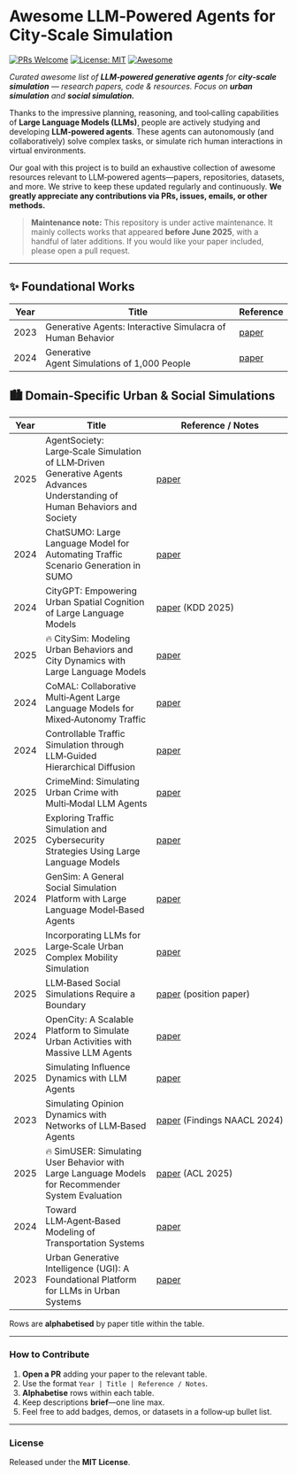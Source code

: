# Awesome LLM‑Powered Agents for City‑Scale Simulation

[![PRs Welcome](https://img.shields.io/badge/PRs-welcome-brightgreen)](../../pulls)
[![License: MIT](https://img.shields.io/badge/License-MIT-yellow.svg)](LICENSE)
[![Awesome](https://awesome.re/badge.svg)](https://awesome.re)

*Curated awesome list of **LLM‑powered generative agents** for **city‑scale simulation** — research papers, code & resources. Focus on **urban simulation** and **social simulation.***

Thanks to the impressive planning, reasoning, and tool‑calling capabilities of **Large Language Models (LLMs)**, people are actively studying and developing **LLM‑powered agents**. These agents can autonomously (and collaboratively) solve complex tasks, or simulate rich human interactions in virtual environments.

Our goal with this project is to build an exhaustive collection of awesome resources relevant to LLM‑powered agents—papers, repositories, datasets, and more. We strive to keep these updated regularly and continuously. **We greatly appreciate any contributions via PRs, issues, emails, or other methods.**

> **Maintenance note:** This repository is under active maintenance. It mainly collects works that appeared **before June 2025**, with a handful of later additions. If you would like your paper included, please open a pull request.

---

## ✨ Foundational Works

| Year | Title                                                      | Reference                                 |
| ---- | ---------------------------------------------------------- | ----------------------------------------- |
| 2023 | Generative Agents: Interactive Simulacra of Human Behavior | [paper](https://arxiv.org/abs/2304.03442) |
| 2024 | Generative Agent Simulations of 1,000 People               | [paper](https://arxiv.org/abs/2411.10109) |

## 🏙️ Domain‑Specific Urban & Social Simulations

| Year | Title                                                                                                                      | Reference / Notes                                               |
| ---- | -------------------------------------------------------------------------------------------------------------------------- | --------------------------------------------------------------- |
| 2025 | AgentSociety: Large‑Scale Simulation of LLM‑Driven Generative Agents Advances Understanding of Human Behaviors and Society | [paper](https://arxiv.org/abs/2502.08691)                       |
| 2024 | ChatSUMO: Large Language Model for Automating Traffic Scenario Generation in SUMO                                          | [paper](https://arxiv.org/abs/2409.09040)                       |
| 2024 | CityGPT: Empowering Urban Spatial Cognition of Large Language Models                                                       | [paper](https://arxiv.org/abs/2406.13948) (KDD 2025)            |
| 2025 | 🔥 CitySim: Modeling Urban Behaviors and City Dynamics with Large Language Models                                          | [paper](https://arxiv.org/abs/2506.21805)                       |
| 2024 | CoMAL: Collaborative Multi‑Agent Large Language Models for Mixed‑Autonomy Traffic                                          | [paper](https://arxiv.org/abs/2410.14368)                       |
| 2024 | Controllable Traffic Simulation through LLM‑Guided Hierarchical Diffusion                                                  | [paper](https://arxiv.org/abs/2409.15135)                       |
| 2025 | CrimeMind: Simulating Urban Crime with Multi‑Modal LLM Agents                                                              | [paper](https://arxiv.org/abs/2506.05981)                       |
| 2025 | Exploring Traffic Simulation and Cybersecurity Strategies Using Large Language Models                                      | [paper](https://arxiv.org/abs/2506.16699)                       |
| 2024 | GenSim: A General Social Simulation Platform with Large Language Model‑Based Agents                                        | [paper](https://arxiv.org/abs/2410.04360)                       |
| 2025 | Incorporating LLMs for Large‑Scale Urban Complex Mobility Simulation                                                       | [paper](https://arxiv.org/abs/2505.21880)                       |
| 2025 | LLM‑Based Social Simulations Require a Boundary                                                                            | [paper](https://arxiv.org/abs/2506.19806) (position paper)      |
| 2024 | OpenCity: A Scalable Platform to Simulate Urban Activities with Massive LLM Agents                                         | [paper](https://arxiv.org/abs/2410.21286)                       |
| 2025 | Simulating Influence Dynamics with LLM Agents                                                                              | [paper](https://arxiv.org/abs/2503.08709)                       |
| 2023 | Simulating Opinion Dynamics with Networks of LLM‑Based Agents                                                              | [paper](https://arxiv.org/abs/2311.09618) (Findings NAACL 2024) |
| 2025 | 🔥 SimUSER: Simulating User Behavior with Large Language Models for Recommender System Evaluation                          | [paper](https://arxiv.org/abs/2504.12722) (ACL 2025)                       |
| 2024 | Toward LLM‑Agent‑Based Modeling of Transportation Systems                                                                  | [paper](https://arxiv.org/abs/2412.06681)                       |
| 2023 | Urban Generative Intelligence (UGI): A Foundational Platform for LLMs in Urban Systems                                     | [paper](https://arxiv.org/abs/2312.11813)                       |

Rows are **alphabetised** by paper title within the table.

---

### How to Contribute

1. **Open a PR** adding your paper to the relevant table.
2. Use the format `Year | Title | Reference / Notes`.
3. **Alphabetise** rows within each table.
4. Keep descriptions **brief**—one line max.
5. Feel free to add badges, demos, or datasets in a follow‑up bullet list.

---

### License

Released under the **MIT License**.
